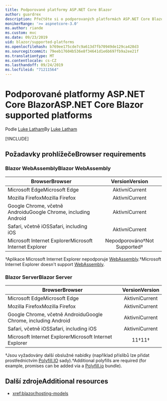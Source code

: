 ```yaml
---
title: Podporované platformy ASP.NET Core Blazor
author: guardrex
description: Přečtěte si o podporovaných platformách ASP.NET Core Blazor.
monikerRange: '>= aspnetcore-3.0'
ms.author: riande
ms.custom: mvc
ms.date: 09/23/2019
uid: blazor/supported-platforms
ms.openlocfilehash: b769ee175cde7c9a613d7fb70949de129ca428d3
ms.sourcegitcommit: 79eeb17604b536e8f34641d1e6b697fb9a2ee21f
ms.translationtype: MT
ms.contentlocale: cs-CZ
ms.lasthandoff: 09/24/2019
ms.locfileid: "71211564"
---
```

# <a name="aspnet-core-blazor-supported-platforms"></a><span data-ttu-id="c43d2-103">Podporované platformy ASP.NET Core Blazor</span><span class="sxs-lookup"><span data-stu-id="c43d2-103">ASP.NET Core Blazor supported platforms</span></span>

<span data-ttu-id="c43d2-104">Podle [Luke Latham](https://github.com/guardrex)</span><span class="sxs-lookup"><span data-stu-id="c43d2-104">By [Luke Latham](https://github.com/guardrex)</span></span>

[!INCLUDE[](~/includes/blazorwasm-preview-notice.md)]

## <a name="browser-requirements"></a><span data-ttu-id="c43d2-105">Požadavky prohlížeče</span><span class="sxs-lookup"><span data-stu-id="c43d2-105">Browser requirements</span></span>

### <a name="blazor-webassembly"></a><span data-ttu-id="c43d2-106">Blazor WebAssembly</span><span class="sxs-lookup"><span data-stu-id="c43d2-106">Blazor WebAssembly</span></span>

| <span data-ttu-id="c43d2-107">Browser</span><span class="sxs-lookup"><span data-stu-id="c43d2-107">Browser</span></span>                          | <span data-ttu-id="c43d2-108">Version</span><span class="sxs-lookup"><span data-stu-id="c43d2-108">Version</span></span>               |
| -------------------------------- | :-------------------: |
| <span data-ttu-id="c43d2-109">Microsoft Edge</span><span class="sxs-lookup"><span data-stu-id="c43d2-109">Microsoft Edge</span></span>                   | <span data-ttu-id="c43d2-110">Aktivní</span><span class="sxs-lookup"><span data-stu-id="c43d2-110">Current</span></span>               |
| <span data-ttu-id="c43d2-111">Mozilla Firefox</span><span class="sxs-lookup"><span data-stu-id="c43d2-111">Mozilla Firefox</span></span>                  | <span data-ttu-id="c43d2-112">Aktivní</span><span class="sxs-lookup"><span data-stu-id="c43d2-112">Current</span></span>               |
| <span data-ttu-id="c43d2-113">Google Chrome, včetně Androidu</span><span class="sxs-lookup"><span data-stu-id="c43d2-113">Google Chrome, including Android</span></span> | <span data-ttu-id="c43d2-114">Aktivní</span><span class="sxs-lookup"><span data-stu-id="c43d2-114">Current</span></span>               |
| <span data-ttu-id="c43d2-115">Safari, včetně iOS</span><span class="sxs-lookup"><span data-stu-id="c43d2-115">Safari, including iOS</span></span>            | <span data-ttu-id="c43d2-116">Aktivní</span><span class="sxs-lookup"><span data-stu-id="c43d2-116">Current</span></span>               |
| <span data-ttu-id="c43d2-117">Microsoft Internet Explorer</span><span class="sxs-lookup"><span data-stu-id="c43d2-117">Microsoft Internet Explorer</span></span>      | <span data-ttu-id="c43d2-118">Nepodporováno&dagger;</span><span class="sxs-lookup"><span data-stu-id="c43d2-118">Not Supported&dagger;</span></span> |

<span data-ttu-id="c43d2-119">&dagger;Aplikace Microsoft Internet Explorer nepodporuje [WebAssembly](https://webassembly.org).</span><span class="sxs-lookup"><span data-stu-id="c43d2-119">&dagger;Microsoft Internet Explorer doesn't support [WebAssembly](https://webassembly.org).</span></span>

### <a name="blazor-server"></a><span data-ttu-id="c43d2-120">Blazor Server</span><span class="sxs-lookup"><span data-stu-id="c43d2-120">Blazor Server</span></span>

| <span data-ttu-id="c43d2-121">Browser</span><span class="sxs-lookup"><span data-stu-id="c43d2-121">Browser</span></span>                          | <span data-ttu-id="c43d2-122">Version</span><span class="sxs-lookup"><span data-stu-id="c43d2-122">Version</span></span>    |
| -------------------------------- | :--------: |
| <span data-ttu-id="c43d2-123">Microsoft Edge</span><span class="sxs-lookup"><span data-stu-id="c43d2-123">Microsoft Edge</span></span>                   | <span data-ttu-id="c43d2-124">Aktivní</span><span class="sxs-lookup"><span data-stu-id="c43d2-124">Current</span></span>    |
| <span data-ttu-id="c43d2-125">Mozilla Firefox</span><span class="sxs-lookup"><span data-stu-id="c43d2-125">Mozilla Firefox</span></span>                  | <span data-ttu-id="c43d2-126">Aktivní</span><span class="sxs-lookup"><span data-stu-id="c43d2-126">Current</span></span>    |
| <span data-ttu-id="c43d2-127">Google Chrome, včetně Androidu</span><span class="sxs-lookup"><span data-stu-id="c43d2-127">Google Chrome, including Android</span></span> | <span data-ttu-id="c43d2-128">Aktivní</span><span class="sxs-lookup"><span data-stu-id="c43d2-128">Current</span></span>    |
| <span data-ttu-id="c43d2-129">Safari, včetně iOS</span><span class="sxs-lookup"><span data-stu-id="c43d2-129">Safari, including iOS</span></span>            | <span data-ttu-id="c43d2-130">Aktivní</span><span class="sxs-lookup"><span data-stu-id="c43d2-130">Current</span></span>    |
| <span data-ttu-id="c43d2-131">Microsoft Internet Explorer</span><span class="sxs-lookup"><span data-stu-id="c43d2-131">Microsoft Internet Explorer</span></span>      | <span data-ttu-id="c43d2-132">11&dagger;</span><span class="sxs-lookup"><span data-stu-id="c43d2-132">11&dagger;</span></span> |

<span data-ttu-id="c43d2-133">&dagger;Jsou vyžadovány další obslužné nabídky (například příslibů lze přidat prostřednictvím [Polyfill.IO](https://polyfill.io/v3/) sady).</span><span class="sxs-lookup"><span data-stu-id="c43d2-133">&dagger;Additional polyfills are required (for example, promises can be added via a [Polyfill.io](https://polyfill.io/v3/) bundle).</span></span>

## <a name="additional-resources"></a><span data-ttu-id="c43d2-134">Další zdroje</span><span class="sxs-lookup"><span data-stu-id="c43d2-134">Additional resources</span></span>

* <xref:blazor/hosting-models>
